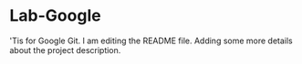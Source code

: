 # Lab-Google
'Tis for Google Git.
I am editing the README file. Adding some more details about the project description.
